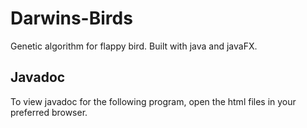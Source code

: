 # Darwins-Birds
Genetic algorithm for flappy bird. Built with java and javaFX. 

## Javadoc
To view javadoc for the following program, open the html files in your preferred browser.

